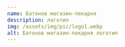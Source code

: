 ```yaml
---
name: Батонов магазин-пекарня
description: логотип
img: /assets/img/pic/logo1.webp
alt: Батонов магазин-пекарня логотип
---
```

